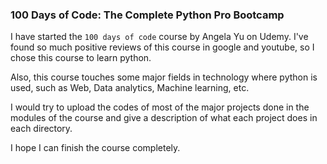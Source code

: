 ### 100 Days of Code: The Complete Python Pro Bootcamp

I have started the `100 days of code` course by Angela Yu on Udemy.
I've found so much positive reviews of this course in google and youtube, so I chose this course to learn python.

Also, this course touches some major fields in technology where python is used, such as Web, Data analytics, Machine learning, etc.

I would try to upload the codes of most of the major projects done in the modules of the course and give a description of what each project does in each directory.

I hope I can finish the course completely.     
 
 
